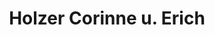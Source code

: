 ---
title: "Holzer Corinne u. Erich"
url: /frauenkappelen/holzer-corinne-u-erich/
shop: Hofladen
---